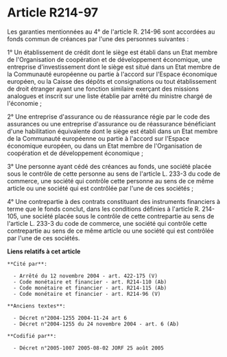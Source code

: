 # Article R214-97

Les garanties mentionnées au 4° de l'article R. 214-96 sont accordées au fonds commun de créances par l'une des personnes
suivantes :

1° Un établissement de crédit dont le siège est établi dans un Etat membre de l'Organisation de coopération et de
développement économique, une entreprise d'investissement dont le siège est situé dans un Etat membre de la Communauté
européenne ou partie à l'accord sur l'Espace économique européen, ou la Caisse des dépôts et consignations ou tout
établissement de droit étranger ayant une fonction similaire exerçant des missions analogues et inscrit sur une liste établie
par arrêté du ministre chargé de l'économie ;

2° Une entreprise d'assurance ou de réassurance régie par le code des assurances ou une entreprise d'assurance ou de
réassurance bénéficiant d'une habilitation équivalente dont le siège est établi dans un Etat membre de la Communauté
européenne ou partie à l'accord sur l'Espace économique européen, ou dans un Etat membre de l'Organisation de coopération et
de développement économique ;

3° Une personne ayant cédé des créances au fonds, une société placée sous le contrôle de cette personne au sens de l'article
L. 233-3 du code de commerce, une société qui contrôle cette personne au sens de ce même article ou une société qui est
contrôlée par l'une de ces sociétés ;

4° Une contrepartie à des contrats constituant des instruments financiers à terme que le fonds conclut, dans les conditions
définies à l'article R. 214-105, une société placée sous le contrôle de cette contrepartie au sens de l'article L. 233-3 du
code de commerce, une société qui contrôle cette contrepartie au sens de ce même article ou une société qui est contrôlée par
l'une de ces sociétés.

**Liens relatifs à cet article**

	**Cité par**:

	  - Arrêté du 12 novembre 2004 - art. 422-175 (V)
	  - Code monétaire et financier - art. R214-110 (Ab)
	  - Code monétaire et financier - art. R214-115 (Ab)
	  - Code monétaire et financier - art. R214-96 (V)

	**Anciens textes**:

	  - Décret n°2004-1255 2004-11-24 art 6
	  - Décret n°2004-1255 du 24 novembre 2004 - art. 6 (Ab)

	**Codifié par**:

	  - Décret n°2005-1007 2005-08-02 JORF 25 août 2005
